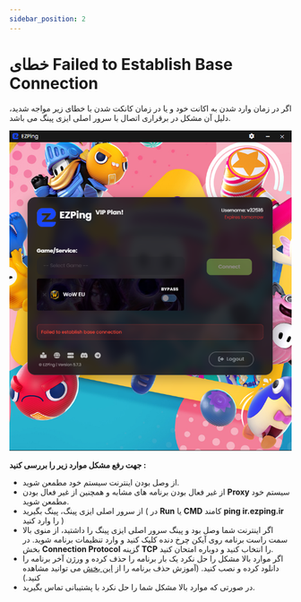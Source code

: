 ```yaml
---
sidebar_position: 2
---
```


# خطای Failed to Establish Base Connection

اگر در زمان وارد شدن به اکانت خود و یا در زمان کانکت شدن با خطای زیر مواجه شدید، دلیل آن مشکل در برقراری اتصال با سرور اصلی ایزی پینگ می باشد. 

![winver-run](./img/failedtoestablishbaseconnection.png)



**جهت رفع مشکل موارد زیر را بررسی کنید :**

- از وصل بودن اینترنت سیستم خود مطمعن شوید.
- از غیر فعال بودن برنامه های مشابه و همچنین از غیر فعال بودن **Proxy** سیستم خود مطمعن شوید.
- از سرور اصلی ایزی پینگ، پینگ بگیرید ( در **Run** یا **CMD** کامند **ping ir.ezping.ir** را وارد کنید )
- اگر اینترنت شما وصل بود و پینگ سرور اصلی ایزی پینگ را داشتید، از منوی بالا سمت راست برنامه روی آیکن چرخ دنده کلیک کنید و وارد تنظیمات برنامه شوید. در بخش **Connection Protocol** گزینه **TCP** را انتخاب کنید و دوباره امتحان کنید.
- اگر موارد بالا مشکل را حل نکرد یک بار برنامه را حذف کرده و ورژن آخر برنامه را دانلود کرده و نصب کنید. (آموزش حذف برنامه را از [این بخش](https://docs.ezping.ir/uninstallationguide) می توانید مشاهده کنید.)
- در صورتی که موارد بالا مشکل شما را حل نکرد با پشتیبانی تماس بگیرید.
